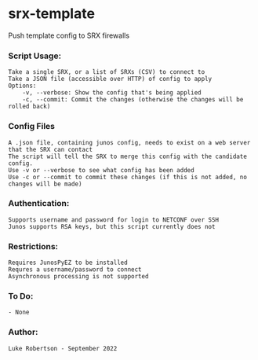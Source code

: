 # srx-template
Push template config to SRX firewalls


### Script Usage:
    Take a single SRX, or a list of SRXs (CSV) to connect to
    Take a JSON file (accessible over HTTP) of config to apply
    Options:
        -v, --verbose: Show the config that's being applied
        -c, --commit: Commit the changes (otherwise the changes will be rolled back)

### Config Files
    A .json file, containing junos config, needs to exist on a web server that the SRX can contact
    The script will tell the SRX to merge this config with the candidate config.
    Use -v or --verbose to see what config has been added
    Use -c or --commit to commit these changes (if this is not added, no changes will be made)

### Authentication:
    Supports username and password for login to NETCONF over SSH
    Junos supports RSA keys, but this script currently does not

### Restrictions:
    Requires JunosPyEZ to be installed
    Requres a username/password to connect
    Asynchronous processing is not supported

### To Do:
    - None

### Author:
    Luke Robertson - September 2022




